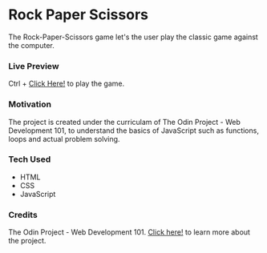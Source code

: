 # Rock Paper Scissors
The Rock-Paper-Scissors game let's the user play the classic game against the computer.

### Live Preview
Ctrl + [Click Here!](https://dash-rock-paper-scissors.netlify.app/) to play the game.

### Motivation
The project is created under the curriculam of The Odin Project - Web Development 101, to understand the basics of JavaScript such as functions, loops and actual problem solving.

### Tech Used
* HTML
* CSS
* JavaScript

### Credits
The Odin Project - Web Development 101.
[Click here!](https://www.theodinproject.com/courses/web-development-101/lessons/rock-paper-scissors) to learn more about the project.
